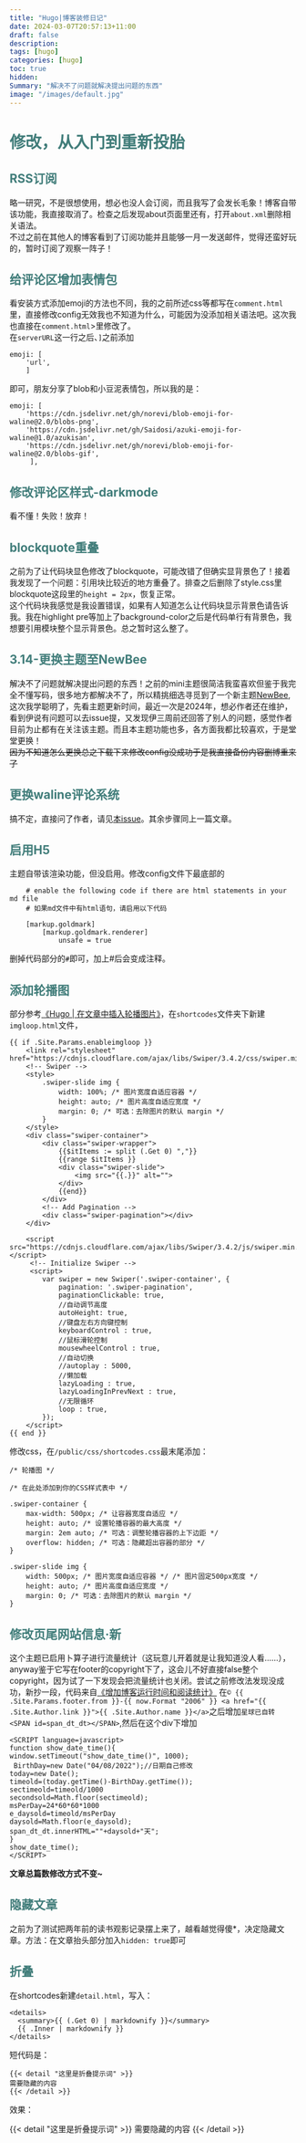 ```yaml
---
title: "Hugo|博客装修日记"
date: 2024-03-07T20:57:13+11:00
draft: false
description: 
tags: [hugo]
categories: [hugo]
toc: true
hidden: 
Summary: "解决不了问题就解决提出问题的东西"
image: "/images/default.jpg"
---
```


# <font color=#417D7A>修改，从入门到重新投胎</font>

## <font color=#417D7A>RSS订阅</font>
略一研究，不是很想使用，想必也没人会订阅，而且我写了会发长毛象！博客自带该功能，我直接取消了。检查之后发现about页面里还有，打开<code>about.xml</code>删除相关语法。  
不过之前在其他人的博客看到了订阅功能并且能够一月一发送邮件，觉得还蛮好玩的，暂时订阅了观察一阵子！

## <font color=#417D7A>给评论区增加表情包</font>
看安装方式添加emoji的方法也不同，我的之前所述css等都写在`comment.html`里，直接修改config无效我也不知道为什么，可能因为没添加相关语法吧。这次我也直接在`comment.html`>里修改了。  
在`serverURL`这一行之后、`]`之前添加  
```
emoji: [
    'url',
    ]
```
即可，朋友分享了blob和小豆泥表情包，所以我的是：
```
emoji: [
    'https://cdn.jsdelivr.net/gh/norevi/blob-emoji-for-waline@2.0/blobs-png',
    'https://cdn.jsdelivr.net/gh/Saidosi/azuki-emoji-for-waline@1.0/azukisan',
    'https://cdn.jsdelivr.net/gh/norevi/blob-emoji-for-waline@2.0/blobs-gif',
     ],
```
## <font color=#417D7A>修改评论区样式-darkmode</font>
看不懂！失败！放弃！

## <font color=#417D7A>blockquote重叠</font>
之前为了让代码块显色修改了blockquote，可能改错了但确实显背景色了！接着我发现了一个问题：引用块比较近的地方重叠了。排查之后删除了style.css里blockquote这段里的`height = 2px`，恢复正常。  
这个代码块我感觉是我设置错误，如果有人知道怎么让代码块显示背景色请告诉我。我在highlight pre等加上了background-color之后是代码单行有背景色，我想要引用模块整个显示背景色。总之暂时这么整了。  

## <font color=#417D7A>3.14-更换主题至NewBee</font>
解决不了问题就解决提出问题的东西！之前的mini主题很简洁我蛮喜欢但鉴于我完全不懂写码，很多地方都解决不了，所以精挑细选寻觅到了一个新主题[NewBee](https://github.com/xioyito/NewBee),这次我学聪明了，先看主题更新时间，最近一次是2024年，想必作者还在维护，看到伊说有问题可以去issue提，又发现伊三周前还回答了别人的问题，感觉作者目前为止都有在关注该主题。而且本主题功能也多，各方面我都比较喜欢，于是堂堂更换！  
~~因为不知道怎么更换总之下载下来修改config没成功于是我直接备份内容删博重来了~~  

## <font color=#417D7A>更换waline评论系统</font>
搞不定，直接问了作者，请见[本issue](https://github.com/xioyito/NewBee/issues/30)。其余步骤同上一篇文章。

## <font color=#417D7A>启用H5</font>
主题自带该渲染功能，但没启用。修改config文件下最底部的
```
    # enable the following code if there are html statements in your md file
    # 如果md文件中有html语句，请启用以下代码

    [markup.goldmark]
        [markup.goldmark.renderer]
            unsafe = true
```
删掉代码部分的`#`即可，加上#后会变成注释。

## <font color=#417D7A>添加轮播图</font>
部分参考[《Hugo | 在文章中插入轮播图片》](https://mantyke.icu/posts/2021/cf2cf0fb/)，在`shortcodes`文件夹下新建`imgloop.html`文件，
```
{{ if .Site.Params.enableimgloop }}
    <link rel="stylesheet" href="https://cdnjs.cloudflare.com/ajax/libs/Swiper/3.4.2/css/swiper.min.css">
    <!-- Swiper -->
    <style>
        .swiper-slide img {
            width: 100%; /* 图片宽度自适应容器 */
            height: auto; /* 图片高度自适应宽度 */
            margin: 0; /* 可选：去除图片的默认 margin */
        }
    </style>
    <div class="swiper-container">
        <div class="swiper-wrapper">
            {{$itItems := split (.Get 0) ","}}
            {{range $itItems }}
            <div class="swiper-slide">
                <img src="{{.}}" alt="">
            </div>
            {{end}}
        </div>
        <!-- Add Pagination -->
        <div class="swiper-pagination"></div>
    </div>

    <script src="https://cdnjs.cloudflare.com/ajax/libs/Swiper/3.4.2/js/swiper.min.js"></script>
     <!-- Initialize Swiper -->
     <script>
        var swiper = new Swiper('.swiper-container', {
            pagination: '.swiper-pagination',
            paginationClickable: true,
            //自动调节高度
            autoHeight: true,
            //键盘左右方向键控制
            keyboardControl : true,
            //鼠标滑轮控制
            mousewheelControl : true,
            //自动切换
            //autoplay : 5000,
            //懒加载
            lazyLoading : true,
            lazyLoadingInPrevNext : true,
            //无限循环
            loop : true,
        });
    </script>
{{ end }}
```

修改css，在`/public/css/shortcodes.css`最末尾添加：
```
/* 轮播图 */

/* 在此处添加到你的CSS样式表中 */

.swiper-container {
    max-width: 500px; /* 让容器宽度自适应 */
    height: auto; /* 设置轮播容器的最大高度 */
    margin: 2em auto; /* 可选：调整轮播容器的上下边距 */
    overflow: hidden; /* 可选：隐藏超出容器的部分 */
}

.swiper-slide img {
    width: 500px; /* 图片宽度自适应容器 */ /* 图片固定500px宽度 */
    height: auto; /* 图片高度自适应宽度 */
    margin: 0; /* 可选：去除图片的默认 margin */
}
```

## <font color=#417D7A>修改页尾网站信息·新</font>
这个主题已启用卜算子进行流量统计（这玩意儿开着就是让我知道没人看……），anyway鉴于它写在footer的copyright下了，这会儿不好直接false整个copyright，因为试了一下发现会把流量统计也关闭。尝试之前修改法发现没成功，新抄一段，代码来自[《增加博客运行时间和阅读统计》](https://www.10101.io/2018/09/16/Blog_2)
在`© {{ .Site.Params.footer.from }}-{{ now.Format "2006" }} <a href="{{ .Site.Author.link }}">{{ .Site.Author.name }}</a>`之后增加`星球已自转 <SPAN id=span_dt_dt></SPAN>`,然后在这个div下增加
```
<SCRIPT language=javascript>
function show_date_time(){
window.setTimeout("show_date_time()", 1000);
 BirthDay=new Date("04/08/2022");//日期自己修改
today=new Date();
timeold=(today.getTime()-BirthDay.getTime());
sectimeold=timeold/1000
secondsold=Math.floor(sectimeold);
msPerDay=24*60*60*1000
e_daysold=timeold/msPerDay
daysold=Math.floor(e_daysold);
span_dt_dt.innerHTML=""+daysold+"天";
}
show_date_time();
</SCRIPT>
```

**文章总篇数修改方式不变~**

## <font color=#417D7A>隐藏文章</font>
之前为了测试把两年前的读书观影记录摆上来了，越看越觉得傻*，决定隐藏文章。方法：在文章抬头部分加入`hidden: true`即可

## <font color=#417D7A>折叠</font>
在shortcodes新建`detail.html`，写入：
```
<details>
  <summary>{{ (.Get 0) | markdownify }}</summary>
  {{ .Inner | markdownify }}
</details>
```
短代码是：
```
{{< detail "这里是折叠提示词" >}}
需要隐藏的内容
{{< /detail >}}
```
效果：  

{{< detail "这里是折叠提示词" >}}
需要隐藏的内容
{{< /detail >}}

